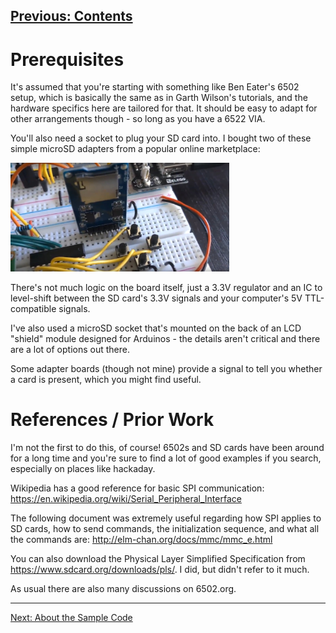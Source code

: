 [Previous: Contents](README.md)
---
# Prerequisites

It's assumed that you're starting with something like Ben Eater's 6502 setup,
which is basically the same as in Garth Wilson's tutorials,
and the hardware specifics here are tailored for that.  It should be easy to
adapt for other arrangements though - so long as you have a 6522 VIA.

You'll also need a socket to plug your SD card into.  I bought two of these
simple microSD adapters from a popular online marketplace:

   <img src="sdcardreader6502.jpg" width="350" title="SD card reader in a circuit">

There's not much logic on the board itself, just a 3.3V regulator and an IC to
level-shift between the SD card's 3.3V signals and your computer's 5V
TTL-compatible signals.

I've also used a microSD socket that's mounted on the back of an LCD "shield"
module designed for Arduinos - the details aren't critical and there are a lot
of options out there.

Some adapter boards (though not mine) provide a signal to tell you whether a
card is present, which you might find useful.

# References / Prior Work

I'm not the first to do this, of course!  6502s and SD cards have been around
for a long time and you're sure to find a lot of good examples if you search,
especially on places like hackaday.

Wikipedia has a good reference for basic SPI communication:
<https://en.wikipedia.org/wiki/Serial_Peripheral_Interface>

The following document was extremely useful regarding how SPI applies to SD
cards, how to send commands, the initialization sequence, and what all the
commands are: <http://elm-chan.org/docs/mmc/mmc_e.html>

You can also download the Physical Layer Simplified Specification from
<https://www.sdcard.org/downloads/pls/>.  I did, but didn't refer to it much.

As usual there are also many discussions on 6502.org.

---
[Next: About the Sample Code](0b_SampleCode.md)
